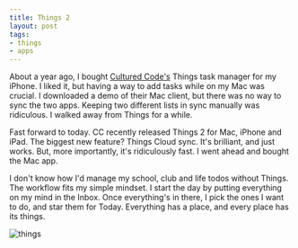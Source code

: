 ```yaml
---
title: Things 2
layout: post
tags: 
- things
- apps
---
```


About a year ago, I bought [Cultured Code's](http://culturedcode.com) Things task manager for my iPhone. I liked it, but having a way to add tasks while on my Mac was crucial. I downloaded a demo of their Mac client, but there was no way to sync the two apps. Keeping two different lists in sync manually was ridiculous. I walked away from Things for a while. 

Fast forward to today. CC recently released Things 2 for Mac, iPhone and iPad. The biggest new feature? Things Cloud sync. It's brilliant, and just works. But, more importantly, it's ridiculously fast. I went ahead and bought the Mac app.

I don't know how I'd manage my school, club and life todos without Things. The workflow fits my simple mindset. I start the day by putting everything on my mind in the Inbox. Once everything's in there, I pick the ones I want to do, and star them for Today. Everything has a place, and every place has its things. 

![things](https://dl.dropbox.com/u/418570/kyledreger/things.png)